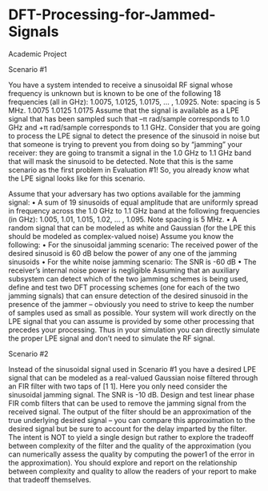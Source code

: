 # DFT-Processing-for-Jammed-Signals

Academic Project

Scenario #1

You have a system intended to receive a sinusoidal RF signal whose frequency is unknown but is known to be one of the following
18 frequencies (all in GHz): 1.0075, 1.0125, 1.0175, ... , 1.0925. Note: spacing is 5 MHz.
1.0075 1.0125 1.0175
Assume that the signal is available as a LPE signal that has been sampled such that –π
rad/sample corresponds to 1.0 GHz and +π rad/sample corresponds to 1.1 GHz.
Consider that you are going to process the LPE signal to detect the presence of the sinusoid in noise but that someone is 
trying to prevent you from doing so by “jamming” your receiver: they are going to transmit a signal in the 1.0 GHz to 1.1 GHz 
band that will mask the sinusoid to be detected.
Note that this is the same scenario as the first problem in Evaluation #1! So, you already know what the LPE signal looks like 
for this scenario.
      
Assume that your adversary has two options available for the jamming signal:
• A sum of 19 sinusoids of equal amplitude that are uniformly spread in frequency across the 1.0 GHz to 1.1 GHz band at the 
following frequencies (in GHz): 1.005, 1.01, 1.015,
1.02, ... , 1.095. Note spacing is 5 MHz.
• A random signal that can be modeled as white and Gaussian (for the LPE this should be modeled as complex-valued noise)
Assume you know the following:
• For the sinusoidal jamming scenario: The received power of the desired sinusoid is 60 dB
below the power of any one of the jamming sinusoids
• For the white noise jamming scenario: The SNR is -60 dB
• The receiver’s internal noise power is negligible
Assuming that an auxiliary subsystem can detect which of the two jamming schemes is being used, define and test two DFT processing schemes (one for each of the two jamming signals) that can ensure detection of the desired sinusoid in the presence of the jammer – obviously you need to strive to keep the number of samples used as small as possible. Your system will work directly on the LPE signal that you can assume is provided by some other processing that precedes your processing. Thus in your simulation you can directly simulate the proper LPE signal and don’t need to simulate the RF signal.

Scenario #2

Instead of the sinusoidal signal used in Scenario #1 you have a desired LPE signal that can be modeled as a real-valued 
Gaussian noise filtered through an FIR filter with two taps of [1 1]. Here you only need consider the sinusoidal jamming 
signal. The SNR is -10 dB. Design and test linear phase FIR comb filters that can be used to remove the jamming signal from 
the received signal. The output of the filter should be an approximation of the true underlying desired signal – you can 
compare this approximation to the desired signal but be sure to account for the delay imparted by the filter. 
The intent is NOT to yield a single design but rather to explore the tradeoff between complexity of the filter and the 
quality of the approximation (you can numerically assess the quality by computing the power1 of the error in the approximation). 
You should explore and report on the relationship between complexity and quality to allow the readers of your report to make 
that tradeoff themselves.
